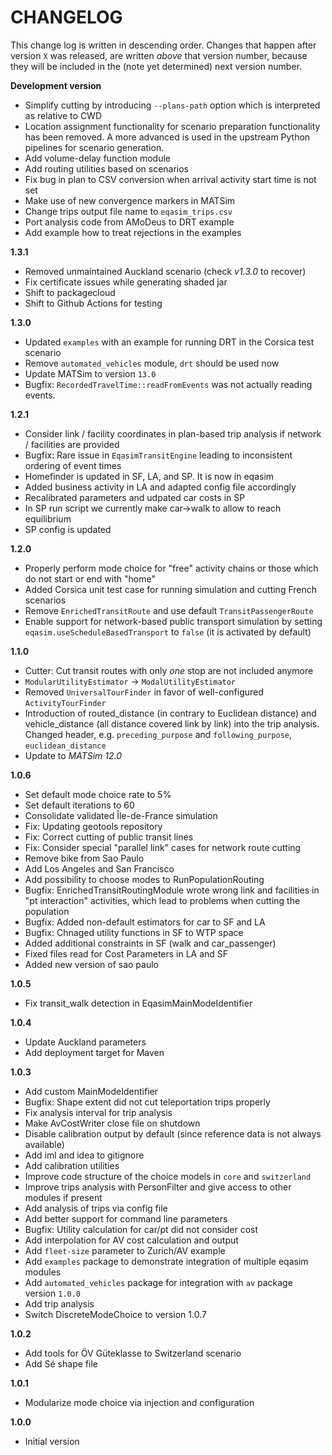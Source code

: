 # CHANGELOG

This change log is written in descending order. Changes that happen after version
`X` was released, are written *above* that version number, because they will be
included in the (note yet determined) next version number.

**Development version**

- Simplify cutting by introducing `--plans-path` option which is interpreted as relative to CWD
- Location assignment functionality for scenario preparation functionality has been removed. A more advanced is used in the upstream Python pipelines for scenario generation.
- Add volume-delay function module
- Add routing utilities based on scenarios
- Fix bug in plan to CSV conversion when arrival activity start time is not set
- Make use of new convergence markers in MATSim
- Change trips output file name to `eqasim_trips.csv`
- Port analysis code from AMoDeus to DRT example
- Add example how to treat rejections in the examples

**1.3.1**

- Removed unmaintained Auckland scenario (check *v1.3.0* to recover)
- Fix certificate issues while generating shaded jar
- Shift to packagecloud
- Shift to Github Actions for testing

**1.3.0**

- Updated `examples` with an example for running DRT in the Corsica test scenario
- Remove `automated_vehicles` module, `drt` should be used now
- Update MATSim to version `13.0`
- Bugfix: `RecordedTravelTime::readFromEvents` was not actually reading events.

**1.2.1**

- Consider link / facility coordinates in plan-based trip analysis if network / facilities are provided
- Bugfix: Rare issue in `EqasimTransitEngine` leading to inconsistent ordering of event times
- Homefinder is updated in SF, LA, and SP. It is now in eqasim
- Added business activity in LA and adapted config file accordingly
- Recalibrated parameters and udpated car costs in SP
- In SP run script we currently make car->walk to allow to reach equilibrium
- SP config is updated

**1.2.0**

- Properly perform mode choice for "free" activity chains or those which do not start or end with "home"
- Added Corsica unit test case for running simulation and cutting French scenarios
- Remove `EnrichedTransitRoute` and use default `TransitPassengerRoute`
- Enable support for network-based public transport simulation by setting `eqasim.useScheduleBasedTransport` to `false` (it is activated by default)

**1.1.0**

- Cutter: Cut transit routes with only *one* stop are not included anymore
- `ModularUtilityEstimator` -> `ModalUtilityEstimator`
- Removed `UniversalTourFinder` in favor of well-configured `ActivityTourFinder`
- Introduction of routed_distance (in contrary to Euclidean distance) and vehicle_distance (all distance covered link by link) into the trip analysis. Changed header, e.g. `preceding_purpose` and `following_purpose`, `euclidean_distance`
- Update to *MATSim 12.0*

**1.0.6**

- Set default mode choice rate to 5%
- Set default iterations to 60
- Consolidate validated Île-de-France simulation
- Fix: Updating geotools repository
- Fix: Correct cutting of public transit lines
- Fix: Consider special "parallel link" cases for network route cutting
- Remove bike from Sao Paulo
- Add Los Angeles and San Francisco
- Add possibility to choose modes to RunPopulationRouting
- Bugfix: EnrichedTransitRoutingModule wrote wrong link and facilities in "pt interaction" activities, which lead to problems when cutting the population
- Bugfix: Added non-default estimators for car to SF and LA
- Bugfix: Chnaged utility functions in SF to WTP space
- Added additional constraints in SF (walk and car_passenger)
- Fixed files read for Cost Parameters in LA and SF
- Added new version of sao paulo

**1.0.5**

- Fix transit_walk detection in EqasimMainModeIdentifier

**1.0.4**

- Update Auckland parameters
- Add deployment target for Maven

**1.0.3**

- Add custom MainModeIdentifier
- Bugfix: Shape extent did not cut teleportation trips properly
- Fix analysis interval for trip analysis
- Make AvCostWriter close file on shutdown
- Disable calibration output by default (since reference data is not always available)
- Add iml and idea to gitignore
- Add calibration utilities
- Improve code structure of the choice models in `core` and `switzerland`
- Improve trips analysis with PersonFilter and give access to other modules if present
- Add analysis of trips via config file
- Add better support for command line parameters
- Bugfix: Utility calculation for car/pt did not consider cost
- Add interpolation for AV cost calculation and output
- Add `fleet-size` parameter to Zurich/AV example
- Add `examples` package to demonstrate integration of multiple eqasim modules
- Add `automated_vehicles` package for integration with `av` package version `1.0.0`
- Add trip analysis
- Switch DiscreteModeChoice to version 1.0.7

**1.0.2**

- Add tools for ÖV Güteklasse to Switzerland scenario
- Add Sé shape file

**1.0.1**

- Modularize mode choice via injection and configuration

**1.0.0**

- Initial version
